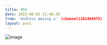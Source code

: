 ```yaml
---
title: 955
date: 2023-06-03 21:48:39
from: 'endless шизing ⍼' (channel1162404975)
layout: post
---
```


![image](photos/photo_92@03-06-2023_21-48-39.jpg)


